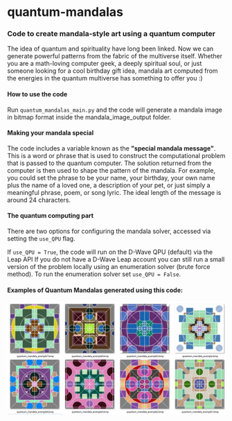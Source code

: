 # quantum-mandalas
### Code to create mandala-style art using a quantum computer

The idea of quantum and spirituality have long been linked. 
Now we can generate powerful patterns from the fabric of the multiverse itself. Whether you are a math-loving computer geek, a deeply spiritual soul, or just someone looking for a cool birthday gift idea, mandala art computed from the energies in the quantum multiverse has something to offer you :) 

#### How to use the code

Run <code>quantum_mandalas_main.py</code> and the code will generate a mandala image in bitmap format inside the 
mandala_image_output folder.

#### Making your mandala special

The code includes a variable known as the **"special mandala message"**. This is a word or phrase that is used to construct the computational problem 
that is passed to the quantum computer. The solution returned from the computer is then used to shape the pattern of the mandala. For example, you could set the phrase to be your name, 
your birthday, your own name plus the name of a loved one, a description of your pet, or just simply a meaningful phrase, poem, or song lyric. The ideal length of the message is around 24 characters.


#### The quantum computing part

There are two options for configuring the mandala solver, accessed via setting the <code>use_QPU</code> flag. 
 
If <code>use_QPU = True</code>, the code will run on the D-Wave QPU (default) via the Leap API
If you do not have a D-Wave Leap account you can still run a small version of the problem locally using 
an enumeration solver (brute force method). To run the enumeration solver set <code>use_QPU = False</code>.

#### Examples of Quantum Mandalas generated using this code:

![Alt text](./mandala_image_output/quantum_mandalas_compilation.jpg?raw=true "Quantum Mandala Examples")